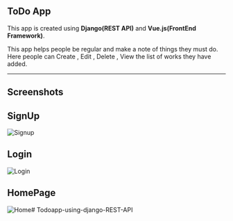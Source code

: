 ## ToDo App

This app is created using **Django(REST API)** and **Vue.js(FrontEnd Framework)**.

This app helps people be regular and make a note of things they must do.
Here people can Create , Edit , Delete , View the list of works they have added.

---

## Screenshots


## SignUp

![Signup](https://bitbucket.org/raagul3700/todo-django/raw/8ea5eac65eabfc7c719c56a7242142bddf71e679/screenshots/Signup.PNG)

## Login

![Login](https://bitbucket.org/raagul3700/todo-django/raw/8ea5eac65eabfc7c719c56a7242142bddf71e679/screenshots/login.PNG)

## HomePage

![Home](https://bitbucket.org/raagul3700/todo-django/raw/8ea5eac65eabfc7c719c56a7242142bddf71e679/screenshots/Home.PNG)# Todoapp-using-django-REST-API
